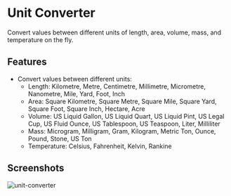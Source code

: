 # Unit Converter

Convert values between different units of length, area, volume, mass, and temperature on the fly.

## Features

- Convert values between different units:
  - Length: Kilometre, Metre, Centimetre, Millimetre, Micrometre, Nanometre, Mile, Yard, Foot, Inch
  - Area: Square Kilometre, Square Metre, Square Mile, Square Yard, Square Foot, Square Inch, Hectare, Acre
  - Volume: US Liquid Gallon, US Liquid Quart, US Liquid Pint, US Legal Cup, US Fluid Ounce, US Tablespoon, US Teaspoon, Liter, Milliliter
  - Mass: Microgram, Milligram, Gram, Kilogram, Metric Ton, Ounce, Pound, Stone, US Ton
  - Temperature: Celsius, Fahrenheit, Kelvin, Rankine

## Screenshots

![unit-converter](https://github.com/LuisCabantac/unit-converter/assets/151472373/4c57312a-4f82-41b7-93b4-2e51d8190e8c)
